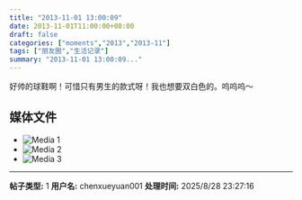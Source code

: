 ```yaml
---
title: "2013-11-01 13:00:09"
date: 2013-11-01T11:00:00+08:00
draft: false
categories: ["moments","2013","2013-11"]
tags: ["朋友圈","生活记录"]
summary: "2013-11-01 13:00:09..."
---
```


好帅的球鞋啊！可惜只有男生的款式呀！我也想要双白色的。呜呜呜〜

## 媒体文件

- ![Media 1](/Moments/photos/2013-11-01/201311011300090.jpg)
- ![Media 2](/Moments/photos/2013-11-01/201311011300091.jpg)
- ![Media 3](/Moments/photos/2013-11-01/201311011300092.jpg)

---

**帖子类型:** 1
**用户名:** chenxueyuan001
**处理时间:** 2025/8/28 23:27:16